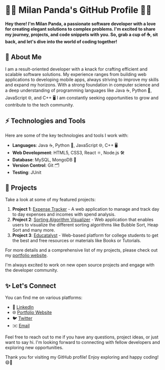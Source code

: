 # 👨‍💻 Milan Panda's GitHub Profile 👨‍💻

**Hey there! I'm Milan Panda, a passionate software developer with a love for creating elegant solutions to complex problems. I'm excited to share my journey, projects, and code snippets with you. So, grab a cup of ☕️, sit back, and let's dive into the world of coding together!**

## 🧐 About Me

I am a result-oriented developer with a knack for crafting efficient and scalable software solutions. My experience ranges from building web applications to developing mobile apps, always striving to improve my skills and expand my horizons. With a strong foundation in computer science and a deep understanding of programming languages like Java ☕️, Python 🐍, JavaScript 🌐, and C++ 🖥️ I am constantly seeking opportunities to grow and contribute to the tech community.

## ⚡️ Technologies and Tools

Here are some of the key technologies and tools I work with:

- **Languages**: Java ☕️, Python 🐍, JavaScript 🌐, C++ 🖥️
- **Web Development**: HTML5, CSS3, React ⚛️, Node.js 🛠️
- **Database**: MySQL, MongoDB 🍃
- **Version Control**: Git 🗂️
- **Testing**: JUnit

## 🌟 Projects

Take a look at some of my featured projects:

1. **Project 1**: [Expense Tracker](https://expenz-tracker.netlify.app/dashboard) - A web application to manage and track day to day expenses and incomes with spend analysis.
2. **Project 2**: [Sorting Algorithm Visualizer](https://milan-panda.github.io/SortingAlgorithm/) - Web application that enables users to visualize the different sorting algorithms like Bubble Sort, Heap Sort and many more.
3. **Project 3**: [Educatalyst](https://educatalyst.netlify.app/) - Web-based platform for college students to get the best and free resources or materials like Books or Tutorials.

For more details and a comprehensive list of my projects, please check out my [portfolio website](https://milanpanda.netlify.app/).

I'm always excited to work on new open source projects and engage with the developer community.

## ✨ Let's Connect

You can find me on various platforms:

- 💼 [LinkedIn](https://www.linkedin.com/in/milanpanda/)
- 🌐 [Portfolio Website](https://milanpanda.netlify.app/)
- 🐦 [Twitter](https://twitter.com/MilanPanda2000)
- ✉️ [Email](mailto:milanpanda4425@gmail.com)

Feel free to reach out to me if you have any questions, project ideas, or just want to say hi. I'm looking forward to connecting with fellow developers and exploring new opportunities.

Thank you for visiting my GitHub profile! Enjoy exploring and happy coding! 😄🚀
